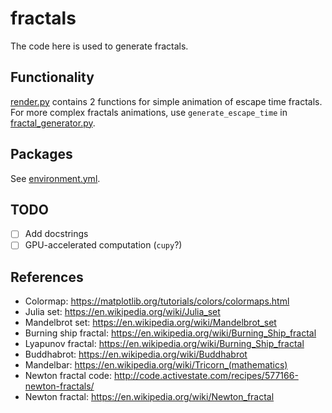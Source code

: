 # fractals
The code here is used to generate fractals.

## Functionality
[render.py](render.py) contains 2 functions for simple animation of escape time fractals. 
For more complex fractals animations, use `generate_escape_time` in [fractal_generator.py](fractal_generator.py). 

## Packages
See [environment.yml](environment.yml).

## TODO
- [ ] Add docstrings
- [ ] GPU-accelerated computation (`cupy`?)

## References
- Colormap:             https://matplotlib.org/tutorials/colors/colormaps.html
- Julia set:            https://en.wikipedia.org/wiki/Julia_set
- Mandelbrot set:       https://en.wikipedia.org/wiki/Mandelbrot_set
- Burning ship fractal: https://en.wikipedia.org/wiki/Burning_Ship_fractal
- Lyapunov fractal:     https://en.wikipedia.org/wiki/Burning_Ship_fractal
- Buddhabrot:           https://en.wikipedia.org/wiki/Buddhabrot
- Mandelbar:            https://en.wikipedia.org/wiki/Tricorn_(mathematics)
- Newton fractal code:  http://code.activestate.com/recipes/577166-newton-fractals/
- Newton fractal:       https://en.wikipedia.org/wiki/Newton_fractal
